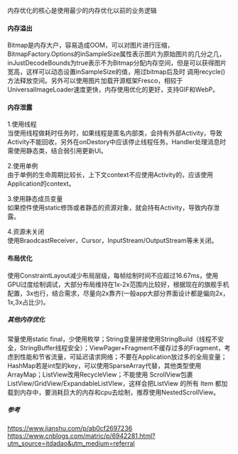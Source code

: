 内存优化的核心是使用最少的内存优化以前的业务逻辑
#### 内存溢出
Bitmap是内存大户，容易造成OOM，可以对图片进行压缩，BitmapFactory.Options的inSampleSize属性表示图片为原始图片的几分之几，
inJustDecodeBounds为true表示不为Bitmap分配内存空间，但是可以获得图片宽高，这样可以动态设置inSampleSize的值，用过bitmap后及时
调用recycle()方法释放空间。另外可以使用图片加载开源框架Fresco，相较于UniversalImageLoader速度更快，内存使用优化的更好，支持GIF和WebP。<p>
#### 内存泄露
1.使用线程<br>
当使用线程做耗时任务时，如果线程是匿名内部类，会持有外部Activity，导致Activity不能回收，另外在onDestory中应该停止线程任务。Handler处理消息时需使用静态类，结合弱引用更新UI。<p>
2.使用单例<br>
由于单例的生命周期比较长，上下文context不应使用Activity的，应该使用Application的context。<p>
3.使用静态成员变量<br>
如果控件使用static修饰或者静态的资源对象，就会持有Activity，导致内存泄露。<p>
4.资源未关闭<br>
使用BraodcastReceiver，Cursor，InputStream/OutputStream等未关闭。<p>
#### 布局优化
使用ConstraintLayout减少布局层级，每帧绘制时间不应超过16.67ms，使用GPU过度绘制调试，大部分布局维持在1x-2x范围内比较好，根据现在的旗舰手机配置，3x也行，结合需求，尽量向2x靠齐(一般app大部分界面设计都是偏向2x，1x,3x占比少)。
##### 其他内存优化
常量使用static final，少使用枚举；String变量拼接使用StringBuild（线程不安全，StringBuffer线程安全）；ViewPager+Fragment不缓存过多的Fragment，考虑到性能和节省流量，可延迟请求网络；不要在Application放过多的全局变量；HashMap若是int型的key，可以使用SparseArray代替，其他类型使用ArrayMap；ListView改用RecycleView；不能使用 ScrollView包裹ListView/GridView/ExpandableListVIew，这样会把ListView 的所有 Item 都加载到内存中，要消耗巨大的内存和cpu去绘制，推荐使用NestedScrollView。<p>
 ##### 参考
 https://www.jianshu.com/p/ab0cf2697236<br>
 https://www.cnblogs.com/matric/p/6942281.html?utm_source=itdadao&utm_medium=referral
